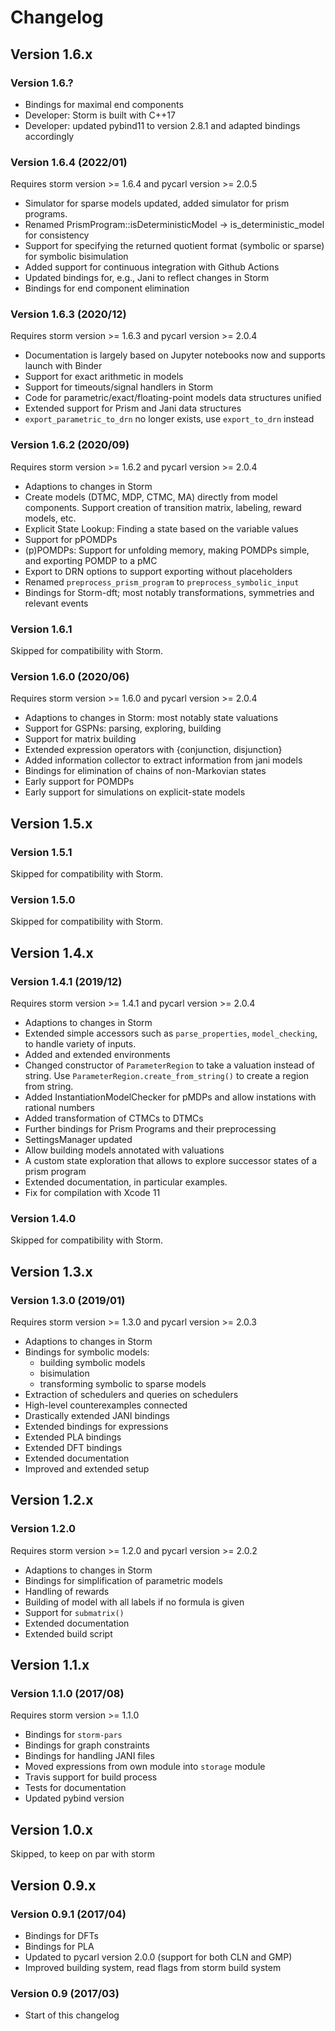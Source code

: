 Changelog
=============

Version 1.6.x
-------------
### Version 1.6.?
- Bindings for maximal end components
- Developer: Storm is built with C++17
- Developer: updated pybind11 to version 2.8.1 and adapted bindings accordingly

### Version 1.6.4 (2022/01)
Requires storm version >= 1.6.4 and pycarl version >= 2.0.5

- Simulator for sparse models updated, added simulator for prism programs.
- Renamed PrismProgram::isDeterministicModel -> is_deterministic_model for consistency
- Support for specifying the returned quotient format (symbolic or sparse) for symbolic bisimulation
- Added support for continuous integration with Github Actions
- Updated bindings for, e.g., Jani to reflect changes in Storm
- Bindings for end component elimination

### Version 1.6.3 (2020/12)
Requires storm version >= 1.6.3 and pycarl version >= 2.0.4

- Documentation is largely based on Jupyter notebooks now and supports launch with Binder
- Support for exact arithmetic in models
- Support for timeouts/signal handlers in Storm
- Code for parametric/exact/floating-point models data structures unified
- Extended support for Prism and Jani data structures
- `export_parametric_to_drn` no longer exists, use `export_to_drn` instead

### Version 1.6.2 (2020/09)
Requires storm version >= 1.6.2 and pycarl version >= 2.0.4

- Adaptions to changes in Storm
- Create models (DTMC, MDP, CTMC, MA) directly from model components. Support creation of transition matrix, labeling, reward models, etc.
- Explicit State Lookup: Finding a state based on the variable values
- Support for pPOMDPs
- (p)POMDPs: Support for unfolding memory, making POMDPs simple, and exporting POMDP to a pMC
- Export to DRN options to support exporting without placeholders
- Renamed `preprocess_prism_program` to `preprocess_symbolic_input`
- Bindings for Storm-dft; most notably transformations, symmetries and relevant events

### Version 1.6.1
Skipped for compatibility with Storm.

### Version 1.6.0 (2020/06)
Requires storm version >= 1.6.0 and pycarl version >= 2.0.4

- Adaptions to changes in Storm: most notably state valuations
- Support for GSPNs: parsing, exploring, building
- Support for matrix building
- Extended expression operators with {conjunction, disjunction}
- Added information collector to extract information from jani models
- Bindings for elimination of chains of non-Markovian states
- Early support for POMDPs
- Early support for simulations on explicit-state models 


Version 1.5.x
-------------

### Version 1.5.1
Skipped for compatibility with Storm.

### Version 1.5.0
Skipped for compatibility with Storm.


Version 1.4.x
-------------

### Version 1.4.1 (2019/12)
Requires storm version >= 1.4.1 and pycarl version >= 2.0.4
- Adaptions to changes in Storm
- Extended simple accessors such as `parse_properties`, `model_checking`, to handle variety of inputs.
- Added and extended environments
- Changed constructor of `ParameterRegion` to take a valuation instead of string.
  Use `ParameterRegion.create_from_string()` to create a region from string.
- Added InstantiationModelChecker for pMDPs and allow instations with rational numbers
- Added transformation of CTMCs to DTMCs
- Further bindings for Prism Programs and their preprocessing
- SettingsManager updated
- Allow building models annotated with valuations
- A custom state exploration that allows to explore successor states of a prism program
- Extended documentation, in particular examples.
- Fix for compilation with Xcode 11


### Version 1.4.0
Skipped for compatibility with Storm.


Version 1.3.x
-------------

### Version 1.3.0 (2019/01)
Requires storm version >= 1.3.0 and pycarl version >= 2.0.3
- Adaptions to changes in Storm
- Bindings for symbolic models:
    * building symbolic models
    * bisimulation
    * transforming symbolic to sparse models
- Extraction of schedulers and queries on schedulers
- High-level counterexamples connected
- Drastically extended JANI bindings
- Extended bindings for expressions
- Extended PLA bindings
- Extended DFT bindings
- Extended documentation
- Improved and extended setup


Version 1.2.x
-------------

### Version 1.2.0
Requires storm version >= 1.2.0 and pycarl version >= 2.0.2
- Adaptions to changes in Storm
- Bindings for simplification of parametric models
- Handling of rewards
- Building of model with all labels if no formula is given
- Support for `submatrix()`
- Extended documentation
- Extended build script


Version 1.1.x
-------------

### Version 1.1.0 (2017/08)
Requires storm version >= 1.1.0
- Bindings for `storm-pars`
- Bindings for graph constraints
- Bindings for handling JANI files
- Moved expressions from own module into `storage` module
- Travis support for build process
- Tests for documentation
- Updated pybind version


Version 1.0.x
-------------
Skipped, to keep on par with storm


Version 0.9.x
-------------

### Version 0.9.1 (2017/04)
- Bindings for DFTs
- Bindings for PLA
- Updated to pycarl version 2.0.0 (support for both CLN and GMP)
- Improved building system, read flags from storm build system

### Version 0.9 (2017/03)
- Start of this changelog
